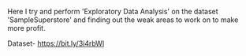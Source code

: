 Here I try and perform 'Exploratory Data Analysis' on the dataset 'SampleSuperstore' and finding out the weak areas to work on to make more profit.

Dataset- https://bit.ly/3i4rbWl
